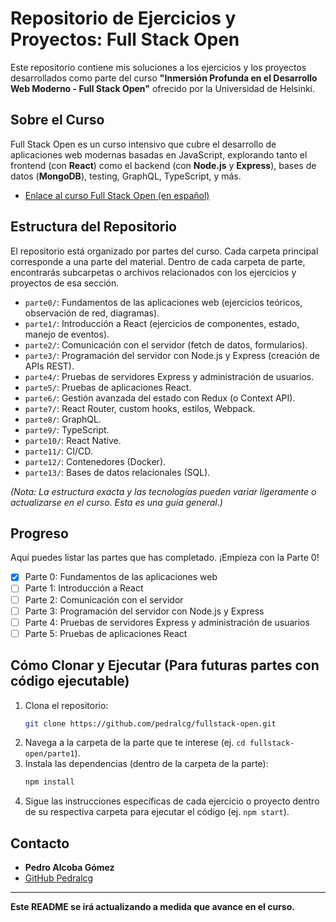 # Repositorio de Ejercicios y Proyectos: Full Stack Open

Este repositorio contiene mis soluciones a los ejercicios y los proyectos desarrollados como parte del curso **"Inmersión Profunda en el Desarrollo Web Moderno - Full Stack Open"** ofrecido por la Universidad de Helsinki.

## Sobre el Curso

Full Stack Open es un curso intensivo que cubre el desarrollo de aplicaciones web modernas basadas en JavaScript, explorando tanto el frontend (con **React**) como el backend (con **Node.js** y **Express**), bases de datos (**MongoDB**), testing, GraphQL, TypeScript, y más.

* [Enlace al curso Full Stack Open (en español)](https://fullstackopen.com/es/)

## Estructura del Repositorio

El repositorio está organizado por partes del curso. Cada carpeta principal corresponde a una parte del material. Dentro de cada carpeta de parte, encontrarás subcarpetas o archivos relacionados con los ejercicios y proyectos de esa sección.

* `parte0/`: Fundamentos de las aplicaciones web (ejercicios teóricos, observación de red, diagramas).
* `parte1/`: Introducción a React (ejercicios de componentes, estado, manejo de eventos).
* `parte2/`: Comunicación con el servidor (fetch de datos, formularios).
* `parte3/`: Programación del servidor con Node.js y Express (creación de APIs REST).
* `parte4/`: Pruebas de servidores Express y administración de usuarios.
* `parte5/`: Pruebas de aplicaciones React.
* `parte6/`: Gestión avanzada del estado con Redux (o Context API).
* `parte7/`: React Router, custom hooks, estilos, Webpack.
* `parte8/`: GraphQL.
* `parte9/`: TypeScript.
* `parte10/`: React Native.
* `parte11/`: CI/CD.
* `parte12/`: Contenedores (Docker).
* `parte13/`: Bases de datos relacionales (SQL).

*(Nota: La estructura exacta y las tecnologías pueden variar ligeramente o actualizarse en el curso. Esta es una guía general.)*

## Progreso

Aquí puedes listar las partes que has completado. ¡Empieza con la Parte 0!

- [x] Parte 0: Fundamentos de las aplicaciones web
- [ ] Parte 1: Introducción a React
- [ ] Parte 2: Comunicación con el servidor
- [ ] Parte 3: Programación del servidor con Node.js y Express
- [ ] Parte 4: Pruebas de servidores Express y administración de usuarios
- [ ] Parte 5: Pruebas de aplicaciones React

## Cómo Clonar y Ejecutar (Para futuras partes con código ejecutable)


1.  Clona el repositorio:
    ```bash
    git clone https://github.com/pedralcg/fullstack-open.git
    ```
2.  Navega a la carpeta de la parte que te interese (ej. `cd fullstack-open/parte1`).
3.  Instala las dependencias (dentro de la carpeta de la parte):
    ```bash
    npm install
    ```
4.  Sigue las instrucciones específicas de cada ejercicio o proyecto dentro de su respectiva carpeta para ejecutar el código (ej. `npm start`).

## Contacto

* **Pedro Alcoba Gómez**
* [GitHub Pedralcg](https://github.com/pedralcg)

---

**Este README se irá actualizando a medida que avance en el curso.**